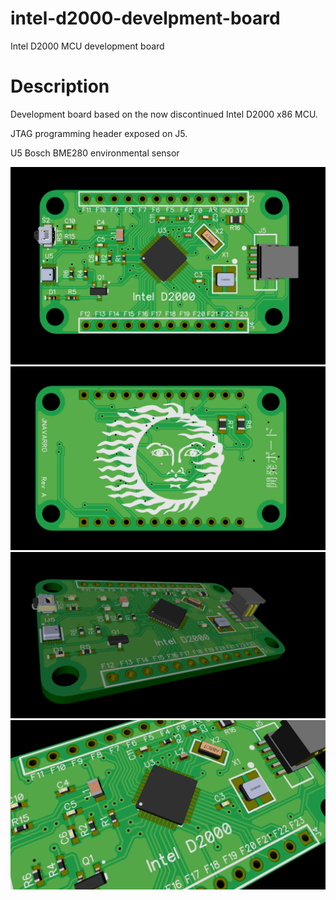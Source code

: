 # intel-d2000-develpment-board
 Intel D2000 MCU development board

# Description
Development board based on the now discontinued Intel D2000 x86 MCU. 

JTAG programming header exposed on J5.

U5 Bosch BME280 environmental sensor


 ![PCB](pictures/1.png)
 ![PCB](pictures/2.png)
 ![PCB](pictures/3.png)
 ![PCB](pictures/4.png)